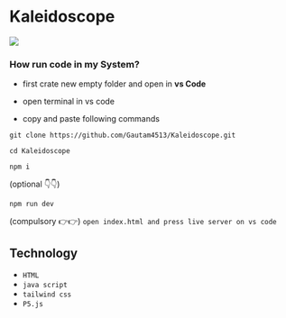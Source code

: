 ﻿# Kaleidoscope

<a href="https://youtu.be/oG0wffoAsj4">
<img src="https://img.youtube.com/vi/oG0wffoAsj4/0.jpg"/></a>


### How run code in my System?

- first crate new empty folder and open in <b>vs Code</b>
-  open terminal in vs code

- copy and paste following commands
```
git clone https://github.com/Gautam4513/Kaleidoscope.git
```
```
cd Kaleidoscope
```
```
npm i
```
(optional 👇👇)
```
npm run dev
```
(compulsory 👉👉)
`open index.html and press live server on vs code`


## Technology 

- `HTML`
- `java script`
- `tailwind css`
- `P5.js`
